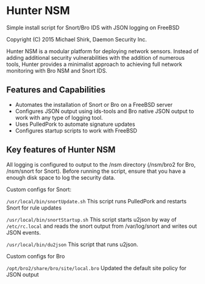 Hunter NSM
==========

Simple install script for Snort/Bro IDS with JSON logging on FreeBSD

Copyright (C) 2015 Michael Shirk, Daemon Security Inc.

Hunter NSM is a modular platform for deploying network sensors. Instead of adding additional
security vulnerabilities with the addition of numerous tools, Hunter provides a minimalist approach to achieving
full network monitoring with Bro NSM and Snort IDS.

## Features and Capabilities

 * Automates the installation of Snort or Bro on a FreeBSD server
 * Configures JSON output using ids-tools and Bro native JSON output to work with any type of logging tool.
 * Uses PulledPork to automate signature updates
 * Configures startup scripts to work with FreeBSD

## Key features of Hunter NSM

All logging is configured to output to the /nsm directory (/nsm/bro2 for Bro, /nsm/snort for Snort). Before running 
the script, ensure that you have a enough disk space to log the security data.

Custom configs for Snort:

`/usr/local/bin/snortUpdate.sh` This script runs PulledPork and restarts Snort for rule updates

`/usr/local/bin/snortStartup.sh` This script starts u2json by way of `/etc/rc.local` and reads the snort output from /var/log/snort and writes out JSON events.

`/usr/local/bin/du2json` This script that runs u2json.

Custom configs for Bro

`/opt/bro2/share/bro/site/local.bro` Updated the default site policy for JSON output

